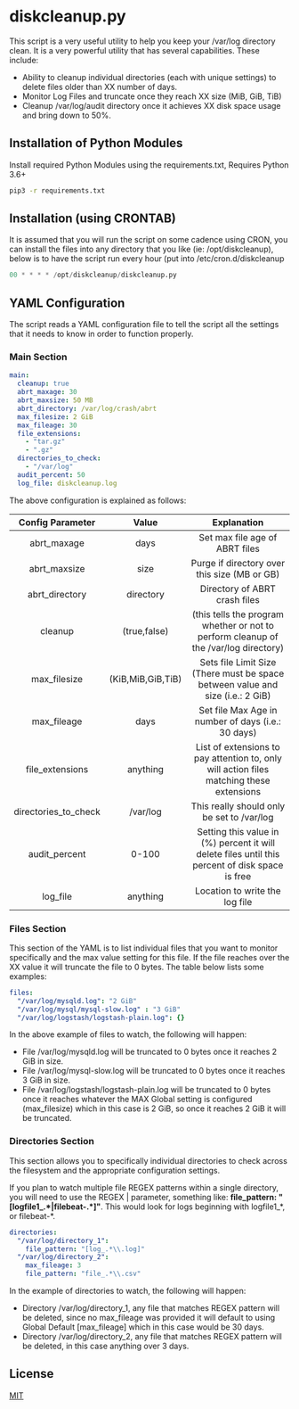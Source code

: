 # diskcleanup.py

This script is a very useful utility to help you keep your /var/log directory clean. It is a very powerful utility that has several capabilities. These include:

- Ability to cleanup individual directories (each with unique settings) to delete files older than XX number of days.
- Monitor Log Files and truncate once they reach XX size (MiB, GiB, TiB)
- Cleanup /var/log/audit directory once it achieves XX disk space usage and bring down to 50%.


## Installation of Python Modules

Install required Python Modules using the requirements.txt, Requires Python 3.6+

```bash
pip3 -r requirements.txt
```

## Installation (using CRONTAB)

It is assumed that you will run the script on some cadence using CRON, you can install the files into any directory that you like (ie: /opt/diskcleanup), below is to have the script run every hour (put into /etc/cron.d/diskcleanup

```python
00 * * * * /opt/diskcleanup/diskcleanup.py
```

## YAML Configuration

The script reads a YAML configuration file to tell the script all the settings that it needs to know in order to function properly.

### Main Section

```yml
main:
  cleanup: true 
  abrt_maxage: 30
  abrt_maxsize: 50 MB
  abrt_directory: /var/log/crash/abrt
  max_filesize: 2 GiB
  max_fileage: 30
  file_extensions: 
    - "tar.gz"
    - ".gz"
  directories_to_check:
    - "/var/log"
  audit_percent: 50
  log_file: diskcleanup.log
```
The above configuration is explained as follows:

| Config Parameter | Value |  Explanation | 
| :---: | :---: | :---: |
| abrt_maxage | days | Set max file age of ABRT files |
| abrt_maxsize | size | Purge if directory over this size (MB or GB) | 
| abrt_directory | directory | Directory of ABRT crash files | 
| cleanup | (true,false) | (this tells the program whether or not to perform cleanup of the /var/log directory)|
| max_filesize | (KiB,MiB,GiB,TiB) | Sets file Limit Size (There must be space between value and size (i.e.: 2 GiB) |
| max_fileage | days | Set file Max Age in number of days (i.e.: 30 days) |
| file_extensions | anything |  List of extensions to pay attention to, only will action files matching these extensions | 
| directories_to_check | /var/log | This really should only be set to /var/log |
| audit_percent | 0-100 | Setting this value in (%) percent it will delete files until this percent of disk space is free |
| log_file | anything | Location to write the log file |

### Files Section

This section of the YAML is to list individual files that you want to monitor specifically and the max value setting for this file. If the file reaches over the XX value it will truncate the file to 0 bytes. The table below lists some examples:

```yml
files:
  "/var/log/mysqld.log": "2 GiB"
  "/var/log/mysql/mysql-slow.log" : "3 GiB"
  "/var/log/logstash/logstash-plain.log": {}
```
In the above example of files to watch, the following will happen:
- File /var/log/mysqld.log will be truncated to 0 bytes once it reaches 2 GiB in size.
- File /var/log/mysql-slow.log will be truncated to 0 bytes once it reaches 3 GiB in size.
- File /var/log/logstash/logstash-plain.log will be truncated to 0 bytes once it reaches whatever the MAX Global setting is configured (max_filesize) which in this case is 2 GiB, so once it reaches 2 GiB it will be truncated.

### Directories Section

This section allows you to specifically individual directories to check across the filesystem and the appropriate configuration settings.

If you plan to watch multiple file REGEX patterns within a single directory, you will need to use the REGEX | parameter, something like: 
**file_pattern: "[logfile1_.\*|filebeat-.\*]"**. This would look for logs beginning with logfile1_\*, or filebeat-\*.

```yml
directories:
  "/var/log/directory_1":
    file_pattern: "[log_.*\\.log]"
  "/var/log/directory_2":
    max_fileage: 3
    file_pattern: "file_.*\\.csv"
```

In the example of directories to watch, the following will happen:
- Directory /var/log/directory_1, any file that matches REGEX pattern will be deleted, since no max_fileage was provided it will default to using Global Default [max_fileage] which in this case would be 30 days.
- Directory /var/log/directory_2, any file that matches REGEX pattern will be deleted, in this case anything over 3 days.

## License

[MIT](https://choosealicense.com/licenses/mit/)
